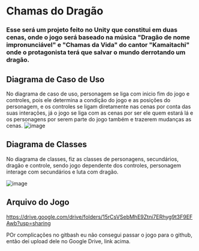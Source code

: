 # Chamas do Dragão

### Esse será um projeto feito no Unity que constitui em duas cenas, onde o jogo será baseado na música "Dragão de nome impronunciável" e "Chamas da Vida" do cantor "Kamaitachi" onde o protagonista terá que salvar o mundo derrotando um dragão.

## Diagrama de Caso de Uso
No diagrama de caso de uso, personagem se liga com inicio fim do jogo e controles, pois ele determina a condição do jogo e as posições do personagem, e os controles se ligam diretamente nas cenas por conta das suas interações, já o jogo se liga com as cenas por ser ele quem estará lá e os personagens por serem parte do jogo também e trazerem mudanças as cenas.
![image](https://github.com/GuilhermeM777/Dragao-de-nome-impronunciavel/assets/127865701/5275a018-3735-4771-a140-261dc58cd9da)


## Diagrama de Classes
No diagrama de classes, fiz as classes de personagens, secundários, dragão e controle, sendo jogo dependente dos controles, personagem interage com secundários e luta com dragão.

![image](https://github.com/GuilhermeM777/Dragao-de-nome-impronunciavel/assets/127865701/575eea7e-a929-4103-ba1b-251b7f14d6a5)


## Arquivo do Jogo
https://drive.google.com/drive/folders/15rCsVSebMhE9Ztni7ERhyg9t3F9EFAwb?usp=sharing

POr complicações no gitbash eu não consegui passar o jogo para o github, então dei upload dele no Google Drive, link acima.
